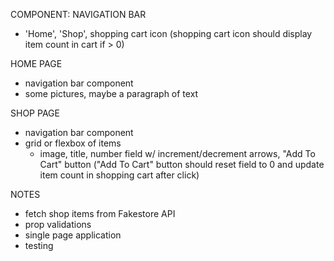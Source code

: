 COMPONENT: NAVIGATION BAR
- 'Home', 'Shop', shopping cart icon
    (shopping cart icon should display item count in cart if > 0)


HOME PAGE
- navigation bar component
- some pictures, maybe a paragraph of text


SHOP PAGE
- navigation bar component
- grid or flexbox of items
    - image, title, number field w/ increment/decrement arrows, "Add To Cart" button 
        ("Add To Cart" button should reset field to 0 and update item count in shopping cart after click)


NOTES
- fetch shop items from Fakestore API
- prop validations
- single page application
- testing
